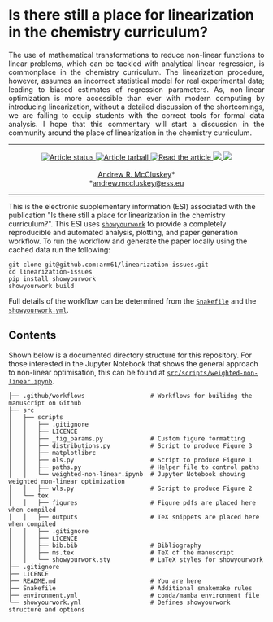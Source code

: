 # Is there still a place for linearization in the chemistry curriculum?

<p align="justify">
The use of mathematical transformations to reduce non-linear functions to linear problems, which can be tackled with analytical linear regression, is commonplace in the chemistry curriculum. 
The linearization procedure, however, assumes an incorrect statistical model for real experimental data; leading to biased estimates of regression parameters. 
As, non-linear optimization is more accessible than ever with modern computing by introducing linearization, without a detailed discussion of the shortcomings, we are failing to equip students with the correct tools for formal data analysis. 
I hope that this commentary will start a discussion in the community around the place of linearization in the chemistry curriculum. 
</p>

---

<p align="center">
<a href="https://github.com/arm61/linearization-issues/actions/workflows/build.yml">
<img src="https://github.com/arm61/linearization-issues/actions/workflows/build.yml/badge.svg" alt="Article status"/>
</a>
<a href="https://github.com/arm61/linearization-issues/raw/main-pdf/arxiv.tar.gz">
<img src="https://img.shields.io/badge/article-tarball-blue.svg?style=flat" alt="Article tarball"/>
</a>
<a href="https://github.com/arm61/linearization-issues/raw/main-pdf/ms.pdf">
<img src="https://img.shields.io/badge/article-pdf-blue.svg?style=flat" alt="Read the article"/>
</a>
<a href="https://doi.org/10.5281/zenodo.7949905">
<img src="https://zenodo.org/badge/DOI/10.5281/zenodo.7949905.svg"/>
</a>
<a href="https://doi.org/10.26434/chemrxiv-2023-44b29">
<img src="https://img.shields.io/badge/ChemRxiv-10.26434%2Fchemrxiv--2023--44b29-orange.svg"/>
</a>
<br><br>
<a href="https://orcid.org/0000-0003-3381-5911">Andrew R. McCluskey</a>&ast;<br>
&ast;<a href="mailto:andrew.mccluskey@ess.eu">andrew.mccluskey@ess.eu</a>
</p>

---

This is the electronic supplementary information (ESI) associated with the publication "Is there still a place for linearization in the chemistry curriculum?". 
This ESI uses [`showyourwork`](https://show-your.work) to provide a completely reproducible and automated analysis, plotting, and paper generation workflow. 
To run the workflow and generate the paper locally using the cached data run the following: 
```
git clone git@github.com:arm61/linearization-issues.git
cd linearization-issues
pip install showyourwork
showyourwork build 
```
Full details of the workflow can be determined from the [`Snakefile`](https://github.com/arm61/linearization-issues/blob/main/Snakefile) and the [`showyourwork.yml`](https://github.com/arm61/linearization-issues/blob/main/showyourwork.yml).

## Contents

Shown below is a documented directory structure for this repository. 
For those interested in the Jupyter Notebook that shows the general approach to non-linear optimisation, this can be found at [`src/scripts/weighted-non-linear.ipynb`](https://github.com/arm61/linearization-issues/blob/main/src/scripts/weighted-non-linear.ipynb).

```
├── .github/workflows                  # Workflows for builidng the manuscript on Github
├── src
│   ├── scripts
│   │   ├── .gitignore
│   │   ├── LICENCE
│   │   ├── _fig_params.py             # Custom figure formatting
│   │   ├── distributions.py           # Script to produce Figure 3
│   │   ├── matplotlibrc
│   │   ├── ols.py                     # Script to produce Figure 1
│   │   ├── paths.py                   # Helper file to control paths
│   │   └── weighted-non-linear.ipynb  # Jupyter Notebook showing weighted non-linear optimization
│   │   ├── wls.py                     # Script to produce Figure 2
│   └── tex
│   │   ├── figures                    # Figure pdfs are placed here when compiled
│   │   ├── outputs                    # TeX snippets are placed here when compiled
│   │   ├── .gitignore
│   │   ├── LICENCE
│   │   ├── bib.bib                    # Bibliography
│   │   ├── ms.tex                     # TeX of the manuscript
│   │   └── showyourwork.sty           # LaTeX styles for showyourwork
├── .gitignore
├── LICENCE
├── README.md                          # You are here
├── Snakefile                          # Additional snakemake rules
├── environment.yml                    # conda/mamba environment file
└── showyourwork.yml                   # Defines showyourwork structure and options
```
